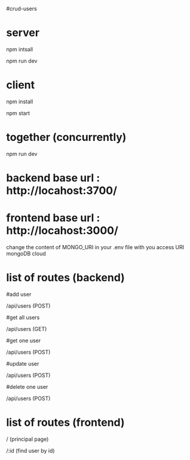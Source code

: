 #crud-users

# server
npm intsall

npm run dev

# client
npm install

npm start

# together (concurrently)
npm run dev

# backend base url : http://locahost:3700/
# frontend base url : http://locahost:3000/

change the content of MONGO_URI in your .env file with you access URI mongoDB cloud

# list of routes (backend)

#add user

/api/users (POST)

#get all users

/api/users (GET)

#get one user

/api/users (POST)

#update user

/api/users (POST)

#delete one user

/api/users (POST)

# list of routes (frontend)

/ (principal page)

/:id (find user by id)
